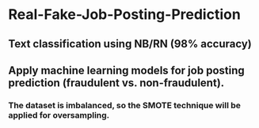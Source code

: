 # Real-Fake-Job-Posting-Prediction


## Text classification using NB/RN (98% accuracy) 
## Apply machine learning models for job posting prediction (fraudulent vs. non-fraudulent). 
### The dataset is imbalanced, so the SMOTE technique will be applied for oversampling. 
